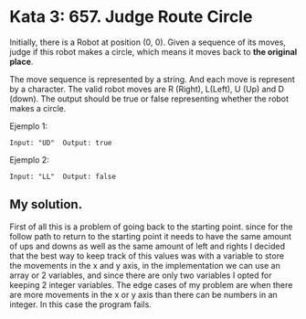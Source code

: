 # Kata 3: 657. Judge Route Circle

Initially, there is a Robot at position (0, 0). Given a sequence of its moves, judge if this robot makes a circle, which means it moves back to **the original place**.

The move sequence is represented by a string. And each move is represent by a character. The valid robot moves are R (Right), L(Left), U (Up) and D (down). The output should be true or false representing whether the robot makes a circle.

Ejemplo 1:
```
Input: "UD"  Output: true  
```
Ejemplo 2:
```
Input: "LL"  Output: false  
```

## My solution. 

First of all this is a problem of going back to the starting point. since for the follow path to return to the starting point it needs to have the same amount of ups and downs as well as the same amount of left and rights I decided that the best way to keep track of this values was with a variable to store the movements in the x and y axis, in the implementation we can use an array or 2 variables, and since there are only two variables I opted for keeping 2 integer variables. The edge cases of my problem are when there are more movements in the x or y axis than there can be numbers in an integer. In this case the program fails.